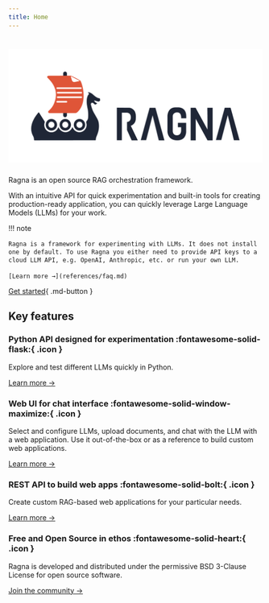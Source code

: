 ```yaml
---
title: Home
---
```


# ![Ragna logo](assets/brand/logo-lockup-horizontal/logo-lockup-horizontal.png)

Ragna is an open source RAG orchestration framework.

With an intuitive API for quick experimentation and built-in tools for creating
production-ready application, you can quickly leverage Large Language Models (LLMs) for
your work.

!!! note

    Ragna is a framework for experimenting with LLMs. It does not install one by default. To use Ragna you either need to provide API keys to a cloud LLM API, e.g. OpenAI, Anthropic, etc. or run your own LLM.

    [Learn more →](references/faq.md)

[Get started](install.md){ .md-button }

## Key features

<!-- TODO: Switch to Card grid when it's available in the OSS version.
Ref: https://squidfunk.github.io/mkdocs-material/reference/grids/#using-card-grids -->

### Python API designed for experimentation :fontawesome-solid-flask:{ .icon }

Explore and test different LLMs quickly in Python.

[Learn more →](tutorials/python-api.md)

### Web UI for chat interface :fontawesome-solid-window-maximize:{ .icon }

Select and configure LLMs, upload documents, and chat with the LLM with a web
application. Use it out-of-the-box or as a reference to build custom web applications.

[Learn more →](tutorials/rest-api.md)

### REST API to build web apps :fontawesome-solid-bolt:{ .icon }

Create custom RAG-based web applications for your particular needs.

[Learn more →](tutorials/web-app.md)

### Free and Open Source in ethos :fontawesome-solid-heart:{ .icon }

Ragna is developed and distributed under the permissive BSD 3-Clause License for open
source software.

[Join the community →](community/contribute.md)
